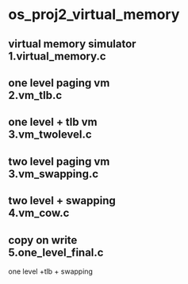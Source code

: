 # os_proj2_virtual_memory
virtual memory simulator<br />
1.virtual_memory.c<br />
---------------
one level paging vm<br /> 
2.vm_tlb.c<br />
---------------
one level + tlb vm<br />
3.vm_twolevel.c<br />
----------------
two level paging vm<br />
3.vm_swapping.c<br />
----------------
two level + swapping<br />
4.vm_cow.c<br />
------------------
copy on write<br />
5.one_level_final.c<br />
------------------
one level +tlb + swapping<br />
